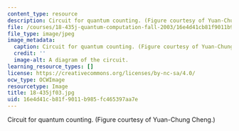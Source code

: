 ```yaml
---
content_type: resource
description: Circuit for quantum counting. (Figure courtesy of Yuan-Chung Cheng.)
file: /courses/18-435j-quantum-computation-fall-2003/16e4d41cb81f9011b985fc465397aa7e_18-435jf03.jpg
file_type: image/jpeg
image_metadata:
  caption: Circuit for quantum counting. (Figure courtesy of Yuan-Chung Cheng.)
  credit: ''
  image-alt: A diagram of the circuit.
learning_resource_types: []
license: https://creativecommons.org/licenses/by-nc-sa/4.0/
ocw_type: OCWImage
resourcetype: Image
title: 18-435jf03.jpg
uid: 16e4d41c-b81f-9011-b985-fc465397aa7e
---
```

Circuit for quantum counting. (Figure courtesy of Yuan-Chung Cheng.)
